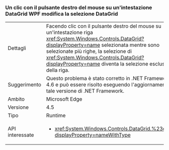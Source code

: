 ### <a name="right-clicking-on-a-wpf-datagrid-row-header-changes-the-datagrid-selection"></a>Un clic con il pulsante destro del mouse su un'intestazione DataGrid WPF modifica la selezione DataGrid

|   |   |
|---|---|
|Dettagli|Facendo clic con il pulsante destro del mouse su un'intestazione riga <xref:System.Windows.Controls.DataGrid?displayProperty=name> selezionata mentre sono selezionate più righe, la selezione di <xref:System.Windows.Controls.DataGrid?displayProperty=name> diventa la selezione esclusiva della riga.|
|Suggerimento|Questo problema è stato corretto in .NET Framework 4.6 e può essere risolto eseguendo l'aggiornamento a tale versione di .NET Framework.|
|Ambito|Microsoft Edge|
|Versione|4.5|
|Tipo|Runtime|
|API interessate|<ul><li><xref:System.Windows.Controls.DataGrid.%23ctor?displayProperty=nameWithType></li></ul>|

